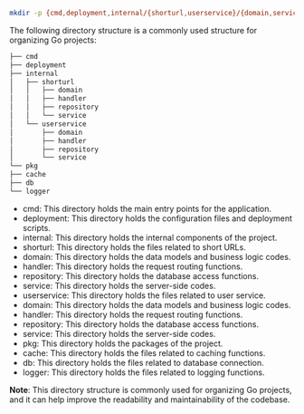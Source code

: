 ```bash
mkdir -p {cmd,deployment,internal/{shorturl,userservice}/{domain,service,handler,repository},pkg/{db,cache,logger}}
```

The following directory structure is a commonly used structure for organizing Go projects:

```bash
├── cmd
├── deployment
├── internal
│   ├── shorturl
│   │   ├── domain
│   │   ├── handler
│   │   ├── repository
│   │   └── service
│   └── userservice
│       ├── domain
│       ├── handler
│       ├── repository
│       └── service
└── pkg
├── cache
├── db
└── logger
```

* cmd: This directory holds the main entry points for the application.
* deployment: This directory holds the configuration files and deployment scripts.
* internal: This directory holds the internal components of the project.
* shorturl: This directory holds the files related to short URLs.
* domain: This directory holds the data models and business logic codes.
* handler: This directory holds the request routing functions.
* repository: This directory holds the database access functions.
* service: This directory holds the server-side codes.
* userservice: This directory holds the files related to user service.
* domain: This directory holds the data models and business logic codes.
* handler: This directory holds the request routing functions.
* repository: This directory holds the database access functions.
* service: This directory holds the server-side codes.
* pkg: This directory holds the packages of the project.
* cache: This directory holds the files related to caching functions.
* db: This directory holds the files related to database connection.
* logger: This directory holds the files related to logging functions.

**Note**:  This directory structure is commonly used for organizing Go projects, and it can help improve the readability
and maintainability of the codebase.
